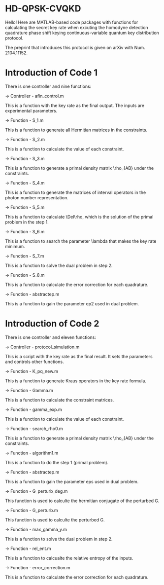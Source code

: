 # HD-QPSK-CVQKD
Hello! Here are MATLAB-based code packages with functions for calculating the secret key rate when excuting the homodyne detection quadrature phase shift keying continuous-variable quantum key distribution protocol.

The preprint that introduces this protocol is given on arXiv with Num. 2104.11152.

# Introduction of Code 1
There is one controller and nine functions:

-> Controller - afin_control.m

This is a function with the key rate as the final output. The inputs are experimental parameters.

-> Function - S_1.m

This is a function to generate all Hermitian matrices in the constraints.

-> Function - S_2.m

This is a function to calculate the value of each constraint.

-> Function - S_3.m

This is a function to generate a primal density matrix \rho_{AB} under the constraints.

-> Function - S_4.m

This is a function to generate the matrices of interval operators in the photon number representation.

-> Function - S_5.m

This is a function to calculate \Del\rho, which is the solution of the primal problem in the step 1.

-> Function - S_6.m

This is a function to search the parameter \lambda that makes the key rate minimum.

-> Function - S_7.m

This is a function to solve the dual problem in step 2.

-> Function - S_8.m

This is a function to calculate the error correction for each quadrature.

-> Function - abstractep.m

This is a function to gain the parameter ep2 used in dual problem.

# Introduction of Code 2
There is one controller and eleven functions:

-> Controller - protocol_simulation.m

This is a script with the key rate as the final result. It sets the parameters and controls other functions.

-> Function - K_pq_new.m

This is a function to generate Kraus operators in the key rate formula.

-> Function - Gamma.m

This is a function to calculate the constraint matrices.

-> Function - gamma_exp.m

This is a function to calculate the value of each constraint.

-> Function - search_rho0.m

This is a function to generate a primal density matrix \rho_{AB} under the constraints.

-> Function - algorithm1.m

This is a function to do the step 1 (primal problem).

-> Function - abstractep.m

This is a function to gain the parameter eps used in dual problem.

-> Function - G_perturb_deg.m

This function is used to calculte the hermitian conjugate of the perturbed G.

-> Function - G_perturb.m

This function is used to calculte the perturbed G.

-> Function - max_gamma_y.m

This is a function to solve the dual problem in step 2.

-> Function - rel_ent.m

This is a function to calcualte the relative entropy of the inputs.

-> Function - error_correction.m

This is a function to calculate the error correction for each quadrature.
